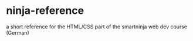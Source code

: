 # ninja-reference
a short reference for the HTML/CSS part of the smartninja web dev course (German)
